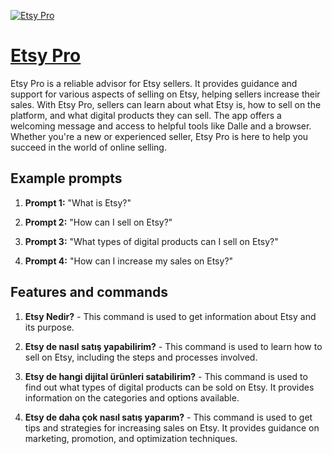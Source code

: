 [![Etsy Pro](https://files.oaiusercontent.com/file-TD9SJ4zTMQhquaOMAo4YGOJO?se=2123-10-16T21%3A00%3A18Z&sp=r&sv=2021-08-06&sr=b&rscc=max-age%3D31536000%2C%20immutable&rscd=attachment%3B%20filename%3DEtsypro.jpg&sig=mZVyoAGe93D6wzIuR30kjLcFTL/PYc2zZD%2BZ4zlChp4%3D)](https://chat.openai.com/g/g-MVapqlkoA-etsy-pro)

# [Etsy Pro](https://chat.openai.com/g/g-MVapqlkoA-etsy-pro)

Etsy Pro is a reliable advisor for Etsy sellers. It provides guidance and support for various aspects of selling on Etsy, helping sellers increase their sales. With Etsy Pro, sellers can learn about what Etsy is, how to sell on the platform, and what digital products they can sell. The app offers a welcoming message and access to helpful tools like Dalle and a browser. Whether you're a new or experienced seller, Etsy Pro is here to help you succeed in the world of online selling.

## Example prompts

1. **Prompt 1:** "What is Etsy?"

2. **Prompt 2:** "How can I sell on Etsy?"

3. **Prompt 3:** "What types of digital products can I sell on Etsy?"

4. **Prompt 4:** "How can I increase my sales on Etsy?"

## Features and commands

1. **Etsy Nedir?** - This command is used to get information about Etsy and its purpose.

2. **Etsy de nasıl satış yapabilirim?** - This command is used to learn how to sell on Etsy, including the steps and processes involved.

3. **Etsy de hangi dijital ürünleri satabilirim?** - This command is used to find out what types of digital products can be sold on Etsy. It provides information on the categories and options available.

4. **Etsy de daha çok nasıl satış yaparım?** - This command is used to get tips and strategies for increasing sales on Etsy. It provides guidance on marketing, promotion, and optimization techniques.